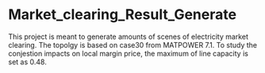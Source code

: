 # Market_clearing_Result_Generate
This project is meant to generate amounts of scenes of electricity market clearing. The topolgy is based on case30 from MATPOWER 7.1. To study the conjestion impacts on local margin price, the maximum of line capacity is set as 0.48. 
